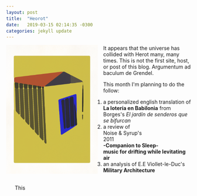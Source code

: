 ```yaml
---
layout: post
title:  "Heorot"
date:   2019-03-15 02:14:35 -0300
categories: jekyll update
---
```

<style>
 img {float: left;}
</style>
<p>
<img src="/assets/img/home.png" width="250" style="margin-right:15px;"/>
It appears that the universe has collided with Herot many, many times. This is not the first site, host, or post of this blog. Argumentum ad baculum de Grendel.

This month I'm planning to do the follow:
</p>
<ol>
 <li>a personalized english translation of <b>La lotería en Babilonia</b> from Borges's <em>El jardín de senderos que se bifurcan</em></li>
 <li>a review of <br /> 
 Noise & Syrup's <br />
 2011<br />
 <b>-Companion to Sleep- <br />
 music for drifting while levitating air</b> <br />
 </li>
 <li>an analysis of E.E Viollet-le-Duc's <b>Military Architecture</b>
 </li>
 <br />
 <p>This</p>
<ol> 


